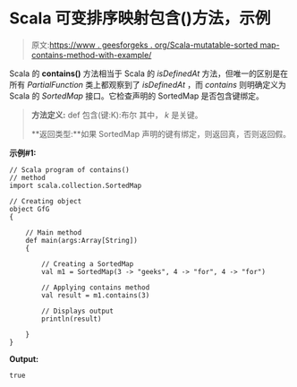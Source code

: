 # Scala 可变排序映射包含()方法，示例

> 原文:[https://www . geesforgeks . org/Scala-mutatable-sorted map-contains-method-with-example/](https://www.geeksforgeeks.org/scala-mutable-sortedmap-contains-method-with-example/)

Scala 的 **contains()** 方法相当于 Scala 的 *isDefinedAt* 方法，但唯一的区别是在所有 *PartialFunction* 类上都观察到了 *isDefinedAt* ，而 *contains* 则明确定义为 Scala 的 *SortedMap* 接口。它检查声明的 SortedMap 是否包含键绑定。

> **方法定义:** def 包含(键:K):布尔
> 其中， *k* 是关键。
> 
> **返回类型:**如果 SortedMap 声明的键有绑定，则返回真，否则返回假。

**示例#1:**

```
// Scala program of contains()
// method
import scala.collection.SortedMap

// Creating object
object GfG
{ 

    // Main method
    def main(args:Array[String])
    {

        // Creating a SortedMap
        val m1 = SortedMap(3 -> "geeks", 4 -> "for", 4 -> "for")

        // Applying contains method
        val result = m1.contains(3)

        // Displays output
        println(result)

    }
}                                         

```

**Output:**

```
true

```
